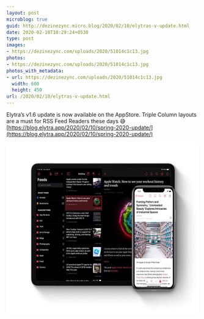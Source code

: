 ```yaml
---
layout: post
microblog: true
guid: http://dezinezync.micro.blog/2020/02/10/elytras-v-update.html
date: 2020-02-10T18:29:24+0530
type: post
images:
- https://dezinezync.com/uploads/2020/51014c1c13.jpg
photos:
- https://dezinezync.com/uploads/2020/51014c1c13.jpg
photos_with_metadata:
- url: https://dezinezync.com/uploads/2020/51014c1c13.jpg
  width: 600
  height: 450
url: /2020/02/10/elytras-v-update.html
---
```

Elytra’s v1.6 update is now available on the AppStore. Triple Column layouts are a must for RSS Feed Readers these days 😅 [https://blog.elytra.app/2020/02/10/spring-2020-update/](https://blog.elytra.app/2020/02/10/spring-2020-update/) 

<img src="/uploads/2020/51014c1c13.jpg" width="600" height="450" alt="" />

